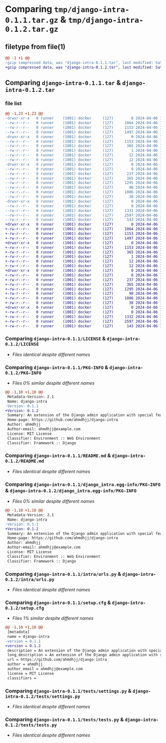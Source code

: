 # Comparing `tmp/django-intra-0.1.1.tar.gz` & `tmp/django-intra-0.1.2.tar.gz`

## filetype from file(1)

```diff
@@ -1 +1 @@
-gzip compressed data, was "django-intra-0.1.1.tar", last modified: Sat Apr  6 16:50:44 2024, max compression
+gzip compressed data, was "django-intra-0.1.2.tar", last modified: Sat Apr  6 17:28:52 2024, max compression
```

## Comparing `django-intra-0.1.1.tar` & `django-intra-0.1.2.tar`

### file list

```diff
@@ -1,23 +1,23 @@
-drwxr-xr-x   0 runner    (1001) docker     (127)        0 2024-04-06 16:50:44.483005 django-intra-0.1.1/
--rw-r--r--   0 runner    (1001) docker     (127)     1064 2024-04-06 16:50:32.000000 django-intra-0.1.1/LICENSE
--rw-r--r--   0 runner    (1001) docker     (127)     1153 2024-04-06 16:50:44.483005 django-intra-0.1.1/PKG-INFO
--rw-r--r--   0 runner    (1001) docker     (127)     1497 2024-04-06 16:50:32.000000 django-intra-0.1.1/README.md
-drwxr-xr-x   0 runner    (1001) docker     (127)        0 2024-04-06 16:50:44.483005 django-intra-0.1.1/django_intra.egg-info/
--rw-r--r--   0 runner    (1001) docker     (127)     1153 2024-04-06 16:50:44.000000 django-intra-0.1.1/django_intra.egg-info/PKG-INFO
--rw-r--r--   0 runner    (1001) docker     (127)      365 2024-04-06 16:50:44.000000 django-intra-0.1.1/django_intra.egg-info/SOURCES.txt
--rw-r--r--   0 runner    (1001) docker     (127)        1 2024-04-06 16:50:44.000000 django-intra-0.1.1/django_intra.egg-info/dependency_links.txt
--rw-r--r--   0 runner    (1001) docker     (127)       12 2024-04-06 16:50:44.000000 django-intra-0.1.1/django_intra.egg-info/requires.txt
--rw-r--r--   0 runner    (1001) docker     (127)       12 2024-04-06 16:50:44.000000 django-intra-0.1.1/django_intra.egg-info/top_level.txt
-drwxr-xr-x   0 runner    (1001) docker     (127)        0 2024-04-06 16:50:44.483005 django-intra-0.1.1/intra/
--rw-r--r--   0 runner    (1001) docker     (127)        0 2024-04-06 16:50:32.000000 django-intra-0.1.1/intra/__init__.py
--rw-r--r--   0 runner    (1001) docker     (127)      237 2024-04-06 16:50:32.000000 django-intra-0.1.1/intra/apps.py
--rw-r--r--   0 runner    (1001) docker     (127)      365 2024-04-06 16:50:32.000000 django-intra-0.1.1/intra/intra_settings.py
--rw-r--r--   0 runner    (1001) docker     (127)     1295 2024-04-06 16:50:32.000000 django-intra-0.1.1/intra/urls.py
--rw-r--r--   0 runner    (1001) docker     (127)       98 2024-04-06 16:50:32.000000 django-intra-0.1.1/pyproject.toml
--rw-r--r--   0 runner    (1001) docker     (127)     1086 2024-04-06 16:50:44.483005 django-intra-0.1.1/setup.cfg
--rw-r--r--   0 runner    (1001) docker     (127)       38 2024-04-06 16:50:32.000000 django-intra-0.1.1/setup.py
-drwxr-xr-x   0 runner    (1001) docker     (127)        0 2024-04-06 16:50:44.483005 django-intra-0.1.1/tests/
--rw-r--r--   0 runner    (1001) docker     (127)        0 2024-04-06 16:50:32.000000 django-intra-0.1.1/tests/__init__.py
--rw-r--r--   0 runner    (1001) docker     (127)     1332 2024-04-06 16:50:32.000000 django-intra-0.1.1/tests/settings.py
--rw-r--r--   0 runner    (1001) docker     (127)     2597 2024-04-06 16:50:32.000000 django-intra-0.1.1/tests/tests.py
--rw-r--r--   0 runner    (1001) docker     (127)      143 2024-04-06 16:50:32.000000 django-intra-0.1.1/tests/urls.py
+drwxr-xr-x   0 runner    (1001) docker     (127)        0 2024-04-06 17:28:52.065340 django-intra-0.1.2/
+-rw-r--r--   0 runner    (1001) docker     (127)     1064 2024-04-06 17:28:43.000000 django-intra-0.1.2/LICENSE
+-rw-r--r--   0 runner    (1001) docker     (127)     1153 2024-04-06 17:28:52.065340 django-intra-0.1.2/PKG-INFO
+-rw-r--r--   0 runner    (1001) docker     (127)     1497 2024-04-06 17:28:43.000000 django-intra-0.1.2/README.md
+drwxr-xr-x   0 runner    (1001) docker     (127)        0 2024-04-06 17:28:52.065340 django-intra-0.1.2/django_intra.egg-info/
+-rw-r--r--   0 runner    (1001) docker     (127)     1153 2024-04-06 17:28:52.000000 django-intra-0.1.2/django_intra.egg-info/PKG-INFO
+-rw-r--r--   0 runner    (1001) docker     (127)      365 2024-04-06 17:28:52.000000 django-intra-0.1.2/django_intra.egg-info/SOURCES.txt
+-rw-r--r--   0 runner    (1001) docker     (127)        1 2024-04-06 17:28:52.000000 django-intra-0.1.2/django_intra.egg-info/dependency_links.txt
+-rw-r--r--   0 runner    (1001) docker     (127)       12 2024-04-06 17:28:52.000000 django-intra-0.1.2/django_intra.egg-info/requires.txt
+-rw-r--r--   0 runner    (1001) docker     (127)       12 2024-04-06 17:28:52.000000 django-intra-0.1.2/django_intra.egg-info/top_level.txt
+drwxr-xr-x   0 runner    (1001) docker     (127)        0 2024-04-06 17:28:52.061340 django-intra-0.1.2/intra/
+-rw-r--r--   0 runner    (1001) docker     (127)        0 2024-04-06 17:28:43.000000 django-intra-0.1.2/intra/__init__.py
+-rw-r--r--   0 runner    (1001) docker     (127)      237 2024-04-06 17:28:43.000000 django-intra-0.1.2/intra/apps.py
+-rw-r--r--   0 runner    (1001) docker     (127)      365 2024-04-06 17:28:43.000000 django-intra-0.1.2/intra/intra_settings.py
+-rw-r--r--   0 runner    (1001) docker     (127)     1295 2024-04-06 17:28:43.000000 django-intra-0.1.2/intra/urls.py
+-rw-r--r--   0 runner    (1001) docker     (127)       98 2024-04-06 17:28:43.000000 django-intra-0.1.2/pyproject.toml
+-rw-r--r--   0 runner    (1001) docker     (127)     1086 2024-04-06 17:28:52.065340 django-intra-0.1.2/setup.cfg
+-rw-r--r--   0 runner    (1001) docker     (127)       38 2024-04-06 17:28:43.000000 django-intra-0.1.2/setup.py
+drwxr-xr-x   0 runner    (1001) docker     (127)        0 2024-04-06 17:28:52.065340 django-intra-0.1.2/tests/
+-rw-r--r--   0 runner    (1001) docker     (127)        0 2024-04-06 17:28:43.000000 django-intra-0.1.2/tests/__init__.py
+-rw-r--r--   0 runner    (1001) docker     (127)     1332 2024-04-06 17:28:43.000000 django-intra-0.1.2/tests/settings.py
+-rw-r--r--   0 runner    (1001) docker     (127)     2597 2024-04-06 17:28:43.000000 django-intra-0.1.2/tests/tests.py
+-rw-r--r--   0 runner    (1001) docker     (127)      143 2024-04-06 17:28:43.000000 django-intra-0.1.2/tests/urls.py
```

### Comparing `django-intra-0.1.1/LICENSE` & `django-intra-0.1.2/LICENSE`

 * *Files identical despite different names*

### Comparing `django-intra-0.1.1/PKG-INFO` & `django-intra-0.1.2/PKG-INFO`

 * *Files 0% similar despite different names*

```diff
@@ -1,10 +1,10 @@
 Metadata-Version: 2.1
 Name: django-intra
-Version: 0.1.1
+Version: 0.1.2
 Summary: An extension of the Django admin application with special features
 Home-page: https://github.com/ahmdhjj/django-intra
 Author: ahmdhjj
 Author-email: ahmdhjj@example.com
 License: MIT License
 Classifier: Environment :: Web Environment
 Classifier: Framework :: Django
```

### Comparing `django-intra-0.1.1/README.md` & `django-intra-0.1.2/README.md`

 * *Files identical despite different names*

### Comparing `django-intra-0.1.1/django_intra.egg-info/PKG-INFO` & `django-intra-0.1.2/django_intra.egg-info/PKG-INFO`

 * *Files 0% similar despite different names*

```diff
@@ -1,10 +1,10 @@
 Metadata-Version: 2.1
 Name: django-intra
-Version: 0.1.1
+Version: 0.1.2
 Summary: An extension of the Django admin application with special features
 Home-page: https://github.com/ahmdhjj/django-intra
 Author: ahmdhjj
 Author-email: ahmdhjj@example.com
 License: MIT License
 Classifier: Environment :: Web Environment
 Classifier: Framework :: Django
```

### Comparing `django-intra-0.1.1/intra/urls.py` & `django-intra-0.1.2/intra/urls.py`

 * *Files identical despite different names*

### Comparing `django-intra-0.1.1/setup.cfg` & `django-intra-0.1.2/setup.cfg`

 * *Files 1% similar despite different names*

```diff
@@ -1,10 +1,10 @@
 [metadata]
 name = django-intra
-version = 0.1.1
+version = 0.1.2
 description = An extension of the Django admin application with special features
 long_description = An extension of the Django admin application with special features
 url = https://github.com/ahmdhjj/django-intra
 author = ahmdhjj
 author_email = ahmdhjj@example.com
 license = MIT License
 classifiers =
```

### Comparing `django-intra-0.1.1/tests/settings.py` & `django-intra-0.1.2/tests/settings.py`

 * *Files identical despite different names*

### Comparing `django-intra-0.1.1/tests/tests.py` & `django-intra-0.1.2/tests/tests.py`

 * *Files identical despite different names*

